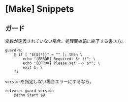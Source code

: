 # [Make] Snippets


ガード
------

変数が定義されていない場合、処理開始前に終了する書き方。

```
guard-%:
	@ if [ "${${*}}" = "" ]; then \
		echo "[ERROR] Required: $* !!"; \
		echo "[ERROR] Please set --> $*"; \
		exit 1; \
	fi
```

`version`を指定しない場合エラーにするなら。

```
release: guard-version
	@echo Start $@
```

